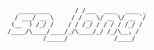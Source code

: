 ```  	            __                 
   _________       / /___  ____  ____ _
  / ___/ __ \     / / __ \/ __ \/ __ `/
 (__  ) /_/ /    / / /_/ / / / / /_/ / 
/____/\____/____/_/\____/_/ /_/\__, /  
          /_____/             /____/   
```
